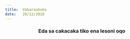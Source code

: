```yaml
---
title:  Vakaraubuka
date:   28/12/2018
---
```


### <center>Eda sa cakacaka tiko ena lesoni oqo</center>
